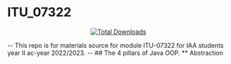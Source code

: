 # ITU_07322
<p align="center">
  <a href="https://circleci.com/gh/badges/daily-tests">
        <img src="https://img.shields.io/github/downloads/tairocruiz/itu_07322/total"
            alt="Total Downloads"></a>
</p>
--
This repo is for materials source for module ITU-07322 for IAA students year II ac-year 2022/2023.
--
## The 4 pillars of Java OOP.
** Abstraction 
